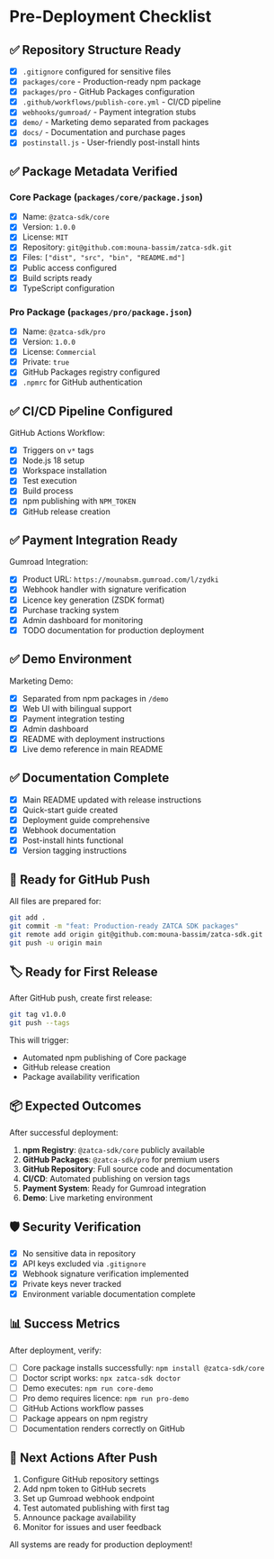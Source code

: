 # Pre-Deployment Checklist

## ✅ Repository Structure Ready

- [x] `.gitignore` configured for sensitive files
- [x] `packages/core` - Production-ready npm package
- [x] `packages/pro` - GitHub Packages configuration  
- [x] `.github/workflows/publish-core.yml` - CI/CD pipeline
- [x] `webhooks/gumroad/` - Payment integration stubs
- [x] `demo/` - Marketing demo separated from packages
- [x] `docs/` - Documentation and purchase pages
- [x] `postinstall.js` - User-friendly post-install hints

## ✅ Package Metadata Verified

### Core Package (`packages/core/package.json`)
- [x] Name: `@zatca-sdk/core`
- [x] Version: `1.0.0`
- [x] License: `MIT`
- [x] Repository: `git@github.com:mouna-bassim/zatca-sdk.git`
- [x] Files: `["dist", "src", "bin", "README.md"]`
- [x] Public access configured
- [x] Build scripts ready
- [x] TypeScript configuration

### Pro Package (`packages/pro/package.json`)  
- [x] Name: `@zatca-sdk/pro`
- [x] Version: `1.0.0`
- [x] License: `Commercial`
- [x] Private: `true`
- [x] GitHub Packages registry configured
- [x] `.npmrc` for GitHub authentication

## ✅ CI/CD Pipeline Configured

GitHub Actions Workflow:
- [x] Triggers on `v*` tags
- [x] Node.js 18 setup
- [x] Workspace installation
- [x] Test execution
- [x] Build process
- [x] npm publishing with `NPM_TOKEN`
- [x] GitHub release creation

## ✅ Payment Integration Ready

Gumroad Integration:
- [x] Product URL: `https://mounabsm.gumroad.com/l/zydki`
- [x] Webhook handler with signature verification
- [x] Licence key generation (ZSDK format)
- [x] Purchase tracking system
- [x] Admin dashboard for monitoring
- [x] TODO documentation for production deployment

## ✅ Demo Environment

Marketing Demo:
- [x] Separated from npm packages in `/demo`
- [x] Web UI with bilingual support
- [x] Payment integration testing
- [x] Admin dashboard
- [x] README with deployment instructions
- [x] Live demo reference in main README

## ✅ Documentation Complete

- [x] Main README updated with release instructions
- [x] Quick-start guide created
- [x] Deployment guide comprehensive
- [x] Webhook documentation
- [x] Post-install hints functional
- [x] Version tagging instructions

## 🚀 Ready for GitHub Push

All files are prepared for:

```bash
git add .
git commit -m "feat: Production-ready ZATCA SDK packages"
git remote add origin git@github.com:mouna-bassim/zatca-sdk.git
git push -u origin main
```

## 🏷️ Ready for First Release

After GitHub push, create first release:

```bash
git tag v1.0.0
git push --tags
```

This will trigger:
- Automated npm publishing of Core package
- GitHub release creation
- Package availability verification

## 📦 Expected Outcomes

After successful deployment:

1. **npm Registry**: `@zatca-sdk/core` publicly available
2. **GitHub Packages**: `@zatca-sdk/pro` for premium users
3. **GitHub Repository**: Full source code and documentation
4. **CI/CD**: Automated publishing on version tags
5. **Payment System**: Ready for Gumroad integration
6. **Demo**: Live marketing environment

## 🛡️ Security Verification

- [x] No sensitive data in repository
- [x] API keys excluded via `.gitignore`
- [x] Webhook signature verification implemented
- [x] Private keys never tracked
- [x] Environment variable documentation complete

## 📊 Success Metrics

After deployment, verify:
- [ ] Core package installs successfully: `npm install @zatca-sdk/core`
- [ ] Doctor script works: `npx zatca-sdk doctor`
- [ ] Demo executes: `npm run core-demo`
- [ ] Pro demo requires licence: `npm run pro-demo`
- [ ] GitHub Actions workflow passes
- [ ] Package appears on npm registry
- [ ] Documentation renders correctly on GitHub

## 🎯 Next Actions After Push

1. Configure GitHub repository settings
2. Add npm token to GitHub secrets
3. Set up Gumroad webhook endpoint
4. Test automated publishing with first tag
5. Announce package availability
6. Monitor for issues and user feedback

All systems are ready for production deployment!